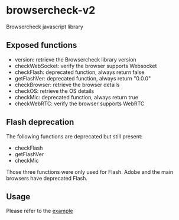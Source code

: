 # browsercheck-v2
Browsercheck javascript library

## Exposed functions
- version: retrieve the Browsercheck library version
- checkWebSocket: verify the browser supports Websocket
- checkFlash: deprecated function, always return false
- getFlashVer: deprecated function, always return "0.0.0"
- checkBrowser: retrieve the browser details 
- checkOS: retrieve the OS details
- checkMic: deprecated function, always return true
- checkWebRTC: verify the browser supports WebRTC

## Flash deprecation
The following functions are deprecated but still present:
- checkFlash
- getFlashVer
- checkMic

Those three functions were only used for Flash. Adobe and the main browsers have deprecated Flash.

## Usage
Please refer to the [example](./example.html)
